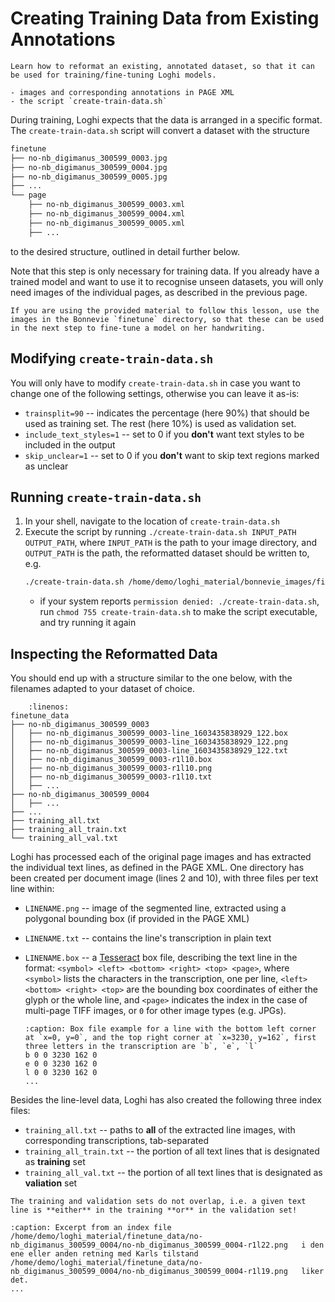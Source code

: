 # Creating Training Data from Existing Annotations

```{objectives}
Learn how to reformat an existing, annotated dataset, so that it can be used for training/fine-tuning Loghi models. 
```

```{prerequisites}
- images and corresponding annotations in PAGE XML 
- the script `create-train-data.sh`
```

During training, Loghi expects that the data is arranged in a specific format. The `create-train-data.sh` script will convert a dataset with the structure

```bash
finetune
├── no-nb_digimanus_300599_0003.jpg
├── no-nb_digimanus_300599_0004.jpg
├── no-nb_digimanus_300599_0005.jpg
├── ...
└── page
    ├── no-nb_digimanus_300599_0003.xml
    ├── no-nb_digimanus_300599_0004.xml
    ├── no-nb_digimanus_300599_0005.xml
    ├── ...
```

to the desired structure, outlined in detail further below. 

Note that this step is only necessary for training data. If you already have a trained model and want to use it to recognise unseen datasets, you will only need images of the individual pages, as described in the previous page. 


```{exercise}
If you are using the provided material to follow this lesson, use the images in the Bonnevie `finetune` directory, so that these can be used in the next step to fine-tune a model on her handwriting. 
```

## Modifying `create-train-data.sh`
You will only have to modify `create-train-data.sh` in case you want to change one of the following settings, otherwise you can leave it as-is:
- `trainsplit=90` -- indicates the percentage (here 90%) that should be used as training set. The rest (here 10%) is used as validation set.
- `include_text_styles=1` -- set to 0 if you **don't** want text styles to be included in the output
- `skip_unclear=1` -- set to 0 if you **don't** want to skip text regions marked as unclear


## Running `create-train-data.sh`
1. In your shell, navigate to the location of `create-train-data.sh`
2. Execute the script by running `./create-train-data.sh INPUT_PATH OUTPUT_PATH`, where `INPUT_PATH` is the path to your image directory, and `OUTPUT_PATH` is the path, the reformatted dataset should be written to, e.g. 
    ```bash
    ./create-train-data.sh /home/demo/loghi_material/bonnevie_images/finetune /home/demo/loghi_material/finetune_data
    ```
    - if your system reports `permission denied: ./create-train-data.sh`, run `chmod 755 create-train-data.sh` to make the script executable, and try running it again

## Inspecting the Reformatted Data

You should end up with a structure similar to the one below, with the filenames adapted to your dataset of choice. 

```{code-block} bash
    :linenos:
finetune_data
├── no-nb_digimanus_300599_0003
│   ├── no-nb_digimanus_300599_0003-line_1603435838929_122.box
│   ├── no-nb_digimanus_300599_0003-line_1603435838929_122.png
│   ├── no-nb_digimanus_300599_0003-line_1603435838929_122.txt
│   ├── no-nb_digimanus_300599_0003-r1l10.box
│   ├── no-nb_digimanus_300599_0003-r1l10.png
│   ├── no-nb_digimanus_300599_0003-r1l10.txt
│   ├── ...
├── no-nb_digimanus_300599_0004
│   ├── ...
├── ...
├── training_all.txt
├── training_all_train.txt
└── training_all_val.txt
```

Loghi has processed each of the original page images and has extracted the individual text lines, as defined in the PAGE XML. One directory has been created per document image (lines 2 and 10), with three files per text line within:

- `LINENAME.png` -- image of the segmented line, extracted using a polygonal bounding box (if provided in the PAGE XML) 
- `LINENAME.txt` -- contains the line's transcription in plain text
- `LINENAME.box` -- a [Tesseract](https://tesseract-ocr.github.io/) box file, describing the text line in the format: `<symbol> <left> <bottom> <right> <top> <page>`, where `<symbol>` lists the characters in the transcription, one per line, `<left> <bottom> <right> <top>` are the bounding box coordinates of either the glyph or the whole line, and `<page>` indicates the index in the case of multi-page TIFF images, or `0` for other image types (e.g. JPGs). 

     
    ```{code-block}
    :caption: Box file example for a line with the bottom left corner at `x=0, y=0`, and the top right corner at `x=3230, y=162`, first three letters in the transcription are `b`, `e`, `l`
    b 0 0 3230 162 0
    e 0 0 3230 162 0
    l 0 0 3230 162 0
    ...
    ```



Besides the line-level data, Loghi has also created the following three index files:

- `training_all.txt` -- paths to **all** of the extracted line images, with corresponding transcriptions, tab-separated
- `training_all_train.txt` -- the portion of all text lines that is designated as **training** set
- `training_all_val.txt` -- the portion of all text lines that is designated as **valiation** set

```{note}
The training and validation sets do not overlap, i.e. a given text line is **either** in the training **or** in the validation set!  
```

```{code-block}
:caption: Excerpt from an index file
/home/demo/loghi_material/finetune_data/no-nb_digimanus_300599_0004/no-nb_digimanus_300599_0004-r1l22.png	i den ene eller anden retning med Karls tilstand
/home/demo/loghi_material/finetune_data/no-nb_digimanus_300599_0004/no-nb_digimanus_300599_0004-r1l19.png	liker det.
...
```
